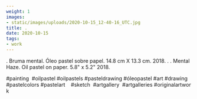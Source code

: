 ```yaml
---
weight: 1
images:
- static/images/uploads/2020-10-15_12-40-16_UTC.jpg
title: .
date: 2020-10-15
tags:
- work
---
```


.
Bruma mental.
Óleo pastel sobre papel.
14.8 cm X 13.3 cm.
2018.
.
.
Mental Haze.
Oil pastel on paper.
5.8" x 5.2"
2018.

#painting  #oilpastel #oilpastels #pasteldrawing #óleopastel #art #drawing  #pastelcolors #pastelart    #sketch  #artgallery  #artgalleries #originalartwork
